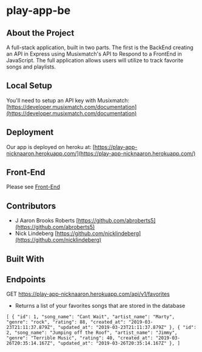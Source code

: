 # play-app-be

## About the Project

A full-stack application, built in two parts. The first is the BackEnd creating an API in Express using Musixmatch's API to 
Respond to a FrontEnd in JavaScript. The full application allows users will utilize to track favorite songs and playlists.

## Local Setup

You'll need to setup an API key with Musixmatch: 
[https://developer.musixmatch.com/documentation](https://developer.musixmatch.com/documentation)

## Deployment

Our app is deployed on heroku at: [https://play-app-nicknaaron.herokuapp.com/](https://play-app-nicknaaron.herokuapp.com/)

## Front-End

Please see [Front-End](https://github.com/NickLindeberg/play-app-fe)


## Contributors

* J Aaron Brooks Roberts  [https://github.com/abroberts5](https://github.com/abroberts5)
* Nick Lindeberg [https://github.com/nicklindeberg](https://github.com/nicklindeberg)

## Built With

## Endpoints

GET https://play-app-nicknaaron.herokuapp.com/api/v1/favorites
- Returns a list of your favorites songs that are stored in the database 

`[
  {
    "id": 1,
    "song_name": "Cant Wait",
    "artist_name": "Marty",
    "genre": "rock",
    "rating": 88,
    "created_at": "2019-03-23T21:11:37.879Z",
    "updated_at": "2019-03-23T21:11:37.879Z"
  },
  {
    "id": 2,
    "song_name": "Jumping off the Roof",
    "artist_name": "Jimmy",
    "genre": "Terrible Music",
    "rating": 40,
    "created_at": "2019-03-26T20:35:14.167Z",
    "updated_at": "2019-03-26T20:35:14.167Z"
  },
]`

